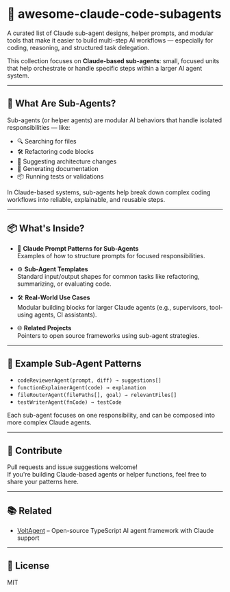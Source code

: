 # 🤖 awesome-claude-code-subagents

A curated list of Claude sub-agent designs, helper prompts, and modular tools that make it easier to build multi-step AI workflows — especially for coding, reasoning, and structured task delegation.

This collection focuses on **Claude-based sub-agents**: small, focused units that help orchestrate or handle specific steps within a larger AI agent system.

---

## 🧩 What Are Sub-Agents?

Sub-agents (or helper agents) are modular AI behaviors that handle isolated responsibilities — like:

- 🔍 Searching for files
- 🛠 Refactoring code blocks
- 🧠 Suggesting architecture changes
- 📄 Generating documentation
- 📦 Running tests or validations

In Claude-based systems, sub-agents help break down complex coding workflows into reliable, explainable, and reusable steps.

---

## 📦 What's Inside?

- 🧠 **Claude Prompt Patterns for Sub-Agents**  
  Examples of how to structure prompts for focused responsibilities.

- ⚙️ **Sub-Agent Templates**  
  Standard input/output shapes for common tasks like refactoring, summarizing, or evaluating code.

- 🛠 **Real-World Use Cases**  
  Modular building blocks for larger Claude agents (e.g., supervisors, tool-using agents, CI assistants).

- 🌐 **Related Projects**  
  Pointers to open source frameworks using sub-agent strategies.

---

## 🧪 Example Sub-Agent Patterns

- `codeReviewerAgent(prompt, diff) → suggestions[]`
- `functionExplainerAgent(code) → explanation`
- `fileRouterAgent(filePaths[], goal) → relevantFiles[]`
- `testWriterAgent(fnCode) → testCode`

Each sub-agent focuses on one responsibility, and can be composed into more complex Claude agents.

---

## 🤝 Contribute

Pull requests and issue suggestions welcome!  
If you're building Claude-based agents or helper functions, feel free to share your patterns here.

---

## 📚 Related

- [VoltAgent](https://github.com/voltagent/voltagent) – Open-source TypeScript AI agent framework with Claude support

---

## 📝 License

MIT